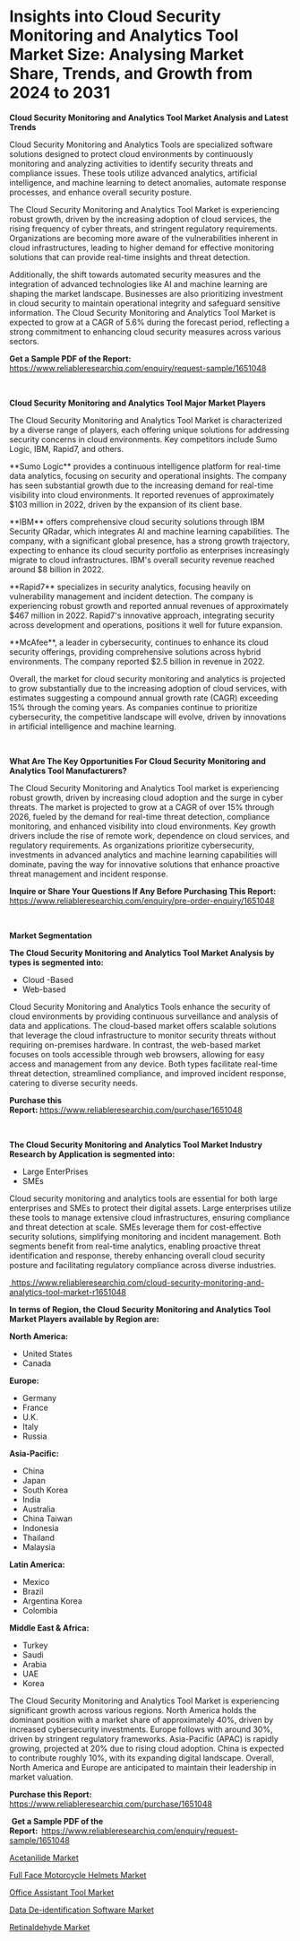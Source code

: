 <p><h1>Insights into Cloud Security Monitoring and Analytics Tool Market Size: Analysing Market Share, Trends, and Growth from 2024 to 2031</h1></p><p><strong>Cloud Security Monitoring and Analytics Tool Market Analysis and Latest Trends</strong></p>
<p><p>Cloud Security Monitoring and Analytics Tools are specialized software solutions designed to protect cloud environments by continuously monitoring and analyzing activities to identify security threats and compliance issues. These tools utilize advanced analytics, artificial intelligence, and machine learning to detect anomalies, automate response processes, and enhance overall security posture.</p><p>The Cloud Security Monitoring and Analytics Tool Market is experiencing robust growth, driven by the increasing adoption of cloud services, the rising frequency of cyber threats, and stringent regulatory requirements. Organizations are becoming more aware of the vulnerabilities inherent in cloud infrastructures, leading to higher demand for effective monitoring solutions that can provide real-time insights and threat detection.</p><p>Additionally, the shift towards automated security measures and the integration of advanced technologies like AI and machine learning are shaping the market landscape. Businesses are also prioritizing investment in cloud security to maintain operational integrity and safeguard sensitive information. The Cloud Security Monitoring and Analytics Tool Market is expected to grow at a CAGR of 5.6% during the forecast period, reflecting a strong commitment to enhancing cloud security measures across various sectors.</p></p>
<p><strong>Get a Sample PDF of the Report:&nbsp;</strong> <a href="https://www.reliableresearchiq.com/enquiry/request-sample/1651048?utm_campaign=1117&utm_medium=2&utm_source=Github&utm_content=ia&utm_term=26092024&utm_id=cloud-security-monitoring-and-analytics-tool">https://www.reliableresearchiq.com/enquiry/request-sample/1651048</a></p>
<p>&nbsp;</p>
<p><strong>Cloud Security Monitoring and Analytics Tool Major Market Players</strong></p>
<p><p>The Cloud Security Monitoring and Analytics Tool Market is characterized by a diverse range of players, each offering unique solutions for addressing security concerns in cloud environments. Key competitors include Sumo Logic, IBM, Rapid7, and others.</p><p>**Sumo Logic** provides a continuous intelligence platform for real-time data analytics, focusing on security and operational insights. The company has seen substantial growth due to the increasing demand for real-time visibility into cloud environments. It reported revenues of approximately $103 million in 2022, driven by the expansion of its client base.</p><p>**IBM** offers comprehensive cloud security solutions through IBM Security QRadar, which integrates AI and machine learning capabilities. The company, with a significant global presence, has a strong growth trajectory, expecting to enhance its cloud security portfolio as enterprises increasingly migrate to cloud infrastructures. IBM's overall security revenue reached around $8 billion in 2022.</p><p>**Rapid7** specializes in security analytics, focusing heavily on vulnerability management and incident detection. The company is experiencing robust growth and reported annual revenues of approximately $467 million in 2022. Rapid7's innovative approach, integrating security across development and operations, positions it well for future expansion.</p><p>**McAfee**, a leader in cybersecurity, continues to enhance its cloud security offerings, providing comprehensive solutions across hybrid environments. The company reported $2.5 billion in revenue in 2022.</p><p>Overall, the market for cloud security monitoring and analytics is projected to grow substantially due to the increasing adoption of cloud services, with estimates suggesting a compound annual growth rate (CAGR) exceeding 15% through the coming years. As companies continue to prioritize cybersecurity, the competitive landscape will evolve, driven by innovations in artificial intelligence and machine learning.</p></p>
<p>&nbsp;</p>
<p><strong>What Are The Key Opportunities For Cloud Security Monitoring and Analytics Tool Manufacturers?</strong></p>
<p><p>The Cloud Security Monitoring and Analytics Tool market is experiencing robust growth, driven by increasing cloud adoption and the surge in cyber threats. The market is projected to grow at a CAGR of over 15% through 2026, fueled by the demand for real-time threat detection, compliance monitoring, and enhanced visibility into cloud environments. Key growth drivers include the rise of remote work, dependence on cloud services, and regulatory requirements. As organizations prioritize cybersecurity, investments in advanced analytics and machine learning capabilities will dominate, paving the way for innovative solutions that enhance proactive threat management and incident response.</p></p>
<p><strong>Inquire or Share Your Questions If Any Before Purchasing This Report:</strong> <a href="https://www.reliableresearchiq.com/enquiry/pre-order-enquiry/1651048?utm_campaign=1117&utm_medium=2&utm_source=Github&utm_content=ia&utm_term=26092024&utm_id=cloud-security-monitoring-and-analytics-tool">https://www.reliableresearchiq.com/enquiry/pre-order-enquiry/1651048</a></p>
<p>&nbsp;</p>
<p><strong>Market Segmentation</strong></p>
<p><strong>The Cloud Security Monitoring and Analytics Tool Market Analysis by types is segmented into:</strong></p>
<p><ul><li>Cloud -Based</li><li>Web-based</li></ul></p>
<p><p>Cloud Security Monitoring and Analytics Tools enhance the security of cloud environments by providing continuous surveillance and analysis of data and applications. The cloud-based market offers scalable solutions that leverage the cloud infrastructure to monitor security threats without requiring on-premises hardware. In contrast, the web-based market focuses on tools accessible through web browsers, allowing for easy access and management from any device. Both types facilitate real-time threat detection, streamlined compliance, and improved incident response, catering to diverse security needs.</p></p>
<p><strong>Purchase this Report:&nbsp;</strong><a href="https://www.reliableresearchiq.com/purchase/1651048?utm_campaign=1117&utm_medium=2&utm_source=Github&utm_content=ia&utm_term=26092024&utm_id=cloud-security-monitoring-and-analytics-tool">https://www.reliableresearchiq.com/purchase/1651048</a></p>
<p>&nbsp;</p>
<p><strong>The Cloud Security Monitoring and Analytics Tool Market Industry Research by Application is segmented into:</strong></p>
<p><ul><li>Large EnterPrises</li><li>SMEs</li></ul></p>
<p><p>Cloud security monitoring and analytics tools are essential for both large enterprises and SMEs to protect their digital assets. Large enterprises utilize these tools to manage extensive cloud infrastructures, ensuring compliance and threat detection at scale. SMEs leverage them for cost-effective security solutions, simplifying monitoring and incident management. Both segments benefit from real-time analytics, enabling proactive threat identification and response, thereby enhancing overall cloud security posture and facilitating regulatory compliance across diverse industries.</p></p>
<p><a href="https://www.reliableresearchiq.com/cloud-security-monitoring-and-analytics-tool-market-r1651048?utm_campaign=1117&utm_medium=2&utm_source=Github&utm_content=ia&utm_term=26092024&utm_id=cloud-security-monitoring-and-analytics-tool">&nbsp;https://www.reliableresearchiq.com/cloud-security-monitoring-and-analytics-tool-market-r1651048</a></p>
<p><strong>In terms of Region, the Cloud Security Monitoring and Analytics Tool Market Players available by Region are:</strong></p>
<p>
    <p> <strong> North America: </strong>
        <ul>
            <li>United States</li>
            <li>Canada</li>
        </ul>
        </p> 
    <p> <strong> Europe: </strong>
        <ul>
            <li>Germany</li>
            <li>France</li>
            <li>U.K.</li>
            <li>Italy</li>
            <li>Russia</li>
        </ul>
        </p> 
    <p> <strong> Asia-Pacific: </strong>
        <ul>
            <li>China</li>
            <li>Japan</li>
            <li>South Korea</li>
            <li>India</li>
            <li>Australia</li>
            <li>China Taiwan</li>
            <li>Indonesia</li>
            <li>Thailand</li>
            <li>Malaysia</li>
        </ul>
        </p> 
    <p> <strong> Latin America: </strong>
        <ul>
            <li>Mexico</li>
            <li>Brazil</li>
            <li>Argentina Korea</li>
            <li>Colombia</li>
        </ul>
        </p> 
    <p> <strong> Middle East & Africa: </strong>
        <ul>
            <li>Turkey</li>
            <li>Saudi</li>
            <li>Arabia</li>
            <li>UAE</li>
            <li>Korea</li>
        </ul>
    </p>
    </p>
<p><p>The Cloud Security Monitoring and Analytics Tool Market is experiencing significant growth across various regions. North America holds the dominant position with a market share of approximately 40%, driven by increased cybersecurity investments. Europe follows with around 30%, driven by stringent regulatory frameworks. Asia-Pacific (APAC) is rapidly growing, projected at 20% due to rising cloud adoption. China is expected to contribute roughly 10%, with its expanding digital landscape. Overall, North America and Europe are anticipated to maintain their leadership in market valuation.</p></p>
<p><strong>Purchase this Report: </strong><a href="https://www.reliableresearchiq.com/purchase/1651048?utm_campaign=1117&utm_medium=2&utm_source=Github&utm_content=ia&utm_term=26092024&utm_id=cloud-security-monitoring-and-analytics-tool">https://www.reliableresearchiq.com/purchase/1651048</a></p>
<p>&nbsp;<strong>Get a Sample PDF of the Report:&nbsp;&nbsp;</strong><a href="https://www.reliableresearchiq.com/enquiry/request-sample/1651048?utm_campaign=1117&utm_medium=2&utm_source=Github&utm_content=ia&utm_term=26092024&utm_id=cloud-security-monitoring-and-analytics-tool">https://www.reliableresearchiq.com/enquiry/request-sample/1651048</a></p>
<p><strong></strong></p>
<p><p><a href="https://www.linkedin.com/pulse/acetanilide-market-share-new-trends-analysis-its-type-application-u9n0f?utm_campaign=1117&utm_medium=2&utm_source=Github&utm_content=ia&utm_term=26092024&utm_id=cloud-security-monitoring-and-analytics-tool">Acetanilide Market</a></p><p><a href="https://issuu.com/reportprime-2/docs/full-face-motorcycle-helmets-market_71cb9d387a1c6a?utm_campaign=1117&utm_medium=2&utm_source=Github&utm_content=ia&utm_term=26092024&utm_id=cloud-security-monitoring-and-analytics-tool">Full Face Motorcycle Helmets Market</a></p><p><a href="https://github.com/NathanColeman327/Market-Research-Report-List-1/blob/main/office-assistant-tool-market.md?utm_campaign=1117&utm_medium=2&utm_source=Github&utm_content=ia&utm_term=26092024&utm_id=cloud-security-monitoring-and-analytics-tool">Office Assistant Tool Market</a></p><p><a href="https://github.com/SotoRodolfo12/Market-Research-Report-List-1/blob/main/data-de-identification-software-market.md?utm_campaign=1117&utm_medium=2&utm_source=Github&utm_content=ia&utm_term=26092024&utm_id=cloud-security-monitoring-and-analytics-tool">Data De-identification Software Market</a></p><p><a href="https://www.linkedin.com/pulse/global-retinaldehyde-market-trends-innovations-forward-looking-kl8gf?utm_campaign=1117&utm_medium=2&utm_source=Github&utm_content=ia&utm_term=26092024&utm_id=cloud-security-monitoring-and-analytics-tool">Retinaldehyde Market</a></p></p>